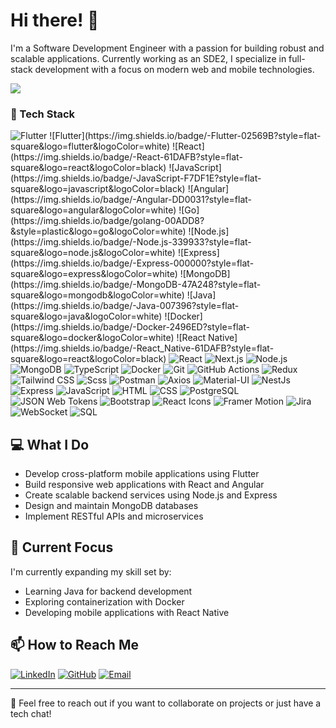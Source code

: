 # Hi there! 👋 

I'm a Software Development Engineer with a passion for building robust and scalable applications. Currently working as an SDE2, I specialize in full-stack development with a focus on modern web and mobile technologies.

![](https://komarev.com/ghpvc/?username=souravDAS0&color=green)

### 🚀 Tech Stack 
<img alt="Flutter" src="https://img.shields.io/badge/-Flutter-02569B?style=flat-square&logo=flutter&logoColor=white" />
![Flutter](https://img.shields.io/badge/-Flutter-02569B?style=flat-square&logo=flutter&logoColor=white)
![React](https://img.shields.io/badge/-React-61DAFB?style=flat-square&logo=react&logoColor=black)
![JavaScript](https://img.shields.io/badge/-JavaScript-F7DF1E?style=flat-square&logo=javascript&logoColor=black)
![Angular](https://img.shields.io/badge/-Angular-DD0031?style=flat-square&logo=angular&logoColor=white)
![Go](https://img.shields.io/badge/golang-00ADD8?&style=plastic&logo=go&logoColor=white)
![Node.js](https://img.shields.io/badge/-Node.js-339933?style=flat-square&logo=node.js&logoColor=white)
![Express](https://img.shields.io/badge/-Express-000000?style=flat-square&logo=express&logoColor=white)
![MongoDB](https://img.shields.io/badge/-MongoDB-47A248?style=flat-square&logo=mongodb&logoColor=white)
![Java](https://img.shields.io/badge/-Java-007396?style=flat-square&logo=java&logoColor=white)
![Docker](https://img.shields.io/badge/-Docker-2496ED?style=flat-square&logo=docker&logoColor=white)
![React Native](https://img.shields.io/badge/-React_Native-61DAFB?style=flat-square&logo=react&logoColor=black)
<img alt="React" src="https://img.shields.io/badge/-React-45b8d8?style=flat-square&logo=react&logoColor=white" />
<img alt="Next.js" src="https://img.shields.io/badge/-Next.js-000000?style=flat-square&logo=next.js&logoColor=white" />
<img alt="Node.js" src="https://img.shields.io/badge/-Nodejs-43853d?style=flat-square&logo=Node.js&logoColor=white" />
<img alt="MongoDB" src="https://img.shields.io/badge/-MongoDB-13aa52?style=flat-square&logo=mongodb&logoColor=white" />
<img alt="TypeScript" src="https://img.shields.io/badge/-TypeScript-007ACC?style=flat-square&logo=typescript&logoColor=white" />
<img alt="Docker" src="https://img.shields.io/badge/-Docker-46a2f1?style=flat-square&logo=docker&logoColor=white" />
<img alt="Git" src="https://img.shields.io/badge/-Git-F05032?style=flat-square&logo=git&logoColor=white" />
<img alt="GitHub Actions" src="https://img.shields.io/badge/-Github_Actions-2088FF?style=flat-square&logo=github-actions&logoColor=white" />
<img alt="Redux" src="https://img.shields.io/badge/-Redux-764ABC?style=flat-square&logo=redux&logoColor=white" />
<img alt="Tailwind CSS" src="https://img.shields.io/badge/-Tailwind%20CSS-06B6D4?style=flat-square&logo=tailwind-css&logoColor=white" />
<img alt="Scss" src="https://img.shields.io/badge/-Scss-CC6699?style=flat-square&logo=sass&logoColor=white" />
<img alt="Postman" src="https://img.shields.io/badge/-Postman-FF6C37?style=flat-square&logo=postman&logoColor=white" />
<img alt="Axios" src="https://img.shields.io/badge/-Axios-5A29E4?style=flat-square&logo=axios&logoColor=white" />
<img alt="Material-UI" src="https://img.shields.io/badge/-Material--UI-0081CB?style=flat-square&logo=mui&logoColor=white" />
<img alt="NestJs" src="https://img.shields.io/badge/-NestJs-ea2845?style=flat-square&logo=nestjs&logoColor=white" />
<img alt="Express" src="https://img.shields.io/badge/-Express-000000?style=flat-square&logo=express&logoColor=white" />
<img alt="JavaScript" src="https://img.shields.io/badge/-JavaScript-F7DF1E?style=flat-square&logo=javascript&logoColor=black" />
<img alt="HTML" src="https://img.shields.io/badge/-HTML-E34F26?style=flat-square&logo=html5&logoColor=white" />
<img alt="CSS" src="https://img.shields.io/badge/-CSS-1572B6?style=flat-square&logo=css3&logoColor=white" />
<img alt="PostgreSQL" src="https://img.shields.io/badge/-PostgreSQL-336791?style=flat-square&logo=postgresql&logoColor=white" />
<img alt="JSON Web Tokens" src="https://img.shields.io/badge/-JSON%20Web%20Tokens-000000?style=flat-square&logo=json-web-tokens&logoColor=white" />
<img alt="Bootstrap" src="https://img.shields.io/badge/-Bootstrap-7952B3?style=flat-square&logo=bootstrap&logoColor=white" />
<img alt="React Icons" src="https://img.shields.io/badge/-React%20Icons-61DAFB?style=flat-square&logo=react-icons&logoColor=white" />
<img alt="Framer Motion" src="https://img.shields.io/badge/-Framer%20Motion-0055FF?style=flat-square&logo=framer&logoColor=white" />
<img alt="Jira" src="https://img.shields.io/badge/-Jira-0052CC?style=flat-square&logo=jira&logoColor=white" />
<img alt="WebSocket" src="https://img.shields.io/badge/-WebSocket-000000?style=flat-square&logo=websocket&logoColor=white" />
<img alt="SQL" src="https://img.shields.io/badge/-mySQL-4479A1?style=flat-square&logo=mysql&logoColor=white" />

## 💻 What I Do

- Develop cross-platform mobile applications using Flutter
- Build responsive web applications with React and Angular
- Create scalable backend services using Node.js and Express
- Design and maintain MongoDB databases
- Implement RESTful APIs and microservices

## 🌱 Current Focus

I'm currently expanding my skill set by:
- Learning Java for backend development
- Exploring containerization with Docker
- Developing mobile applications with React Native

## 📫 How to Reach Me

<!-- Replace these with your actual social links -->
[![LinkedIn](https://img.shields.io/badge/-LinkedIn-0A66C2?style=flat-square&logo=linkedin&logoColor=white)](https://www.linkedin.com/in/souravdas-tech)
[![GitHub](https://img.shields.io/badge/-GitHub-181717?style=flat-square&logo=github&logoColor=white)](https://github.com/souravDAS0)
[![Email](https://img.shields.io/badge/-Email-D14836?style=flat-square&logo=gmail&logoColor=white)](mailto:tech.souravdas@gmail.com)



---

💬 Feel free to reach out if you want to collaborate on projects or just have a tech chat!
